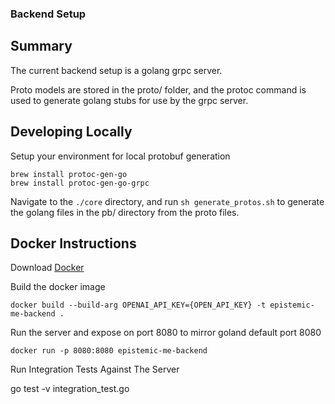 ### Backend Setup

## Summary

The current backend setup is a golang grpc server. 

Proto models are stored in the proto/ folder, and the protoc command is used to generate golang stubs for use by the grpc server. 

## Developing Locally

Setup your environment for local protobuf generation

```
brew install protoc-gen-go
brew install protoc-gen-go-grpc
```

Navigate to the `./core` directory, and run `sh generate_protos.sh` to generate the golang files in the pb/ directory from the
proto files. 

## Docker Instructions

Download [Docker](https://www.docker.com/products/docker-desktop/)

Build the docker image

`docker build --build-arg OPENAI_API_KEY={OPEN_API_KEY} -t epistemic-me-backend .`

Run the server and expose on port 8080 to mirror goland default port 8080

`docker run -p 8080:8080 epistemic-me-backend`

Run Integration Tests Against The Server

go test -v integration_test.go